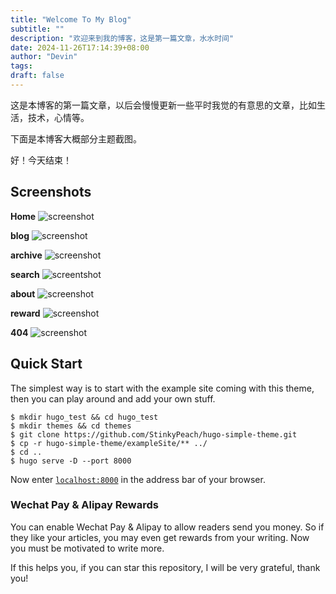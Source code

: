 ```yaml
---
title: "Welcome To My Blog"
subtitle: ""
description: "欢迎来到我的博客，这是第一篇文章，水水时间"
date: 2024-11-26T17:14:39+08:00
author: "Devin"
tags: 
draft: false
---
```


这是本博客的第一篇文章，以后会慢慢更新一些平时我觉的有意思的文章，比如生活，技术，心情等。

下面是本博客大概部分主题截图。

好！今天结束！

## Screenshots

**Home**
![screenshot](home.png)

**blog**
![screenshot](blog.png)

**archive**
![screenshot](archive.png)

**search**
![screentshot](search.png)

**about**
![screenshot](about.png)

**reward**
![screenshot](reward.png)

**404**
![screenshot](404.png)


## Quick Start

The simplest way is to start with the example site coming with this theme, then you can play around and add your own stuff.

```shell
$ mkdir hugo_test && cd hugo_test
$ mkdir themes && cd themes
$ git clone https://github.com/StinkyPeach/hugo-simple-theme.git
$ cp -r hugo-simple-theme/exampleSite/** ../
$ cd ..
$ hugo serve -D --port 8000
```

Now enter [`localhost:8000`](http://localhost:8000) in the address bar of your browser.

### Wechat Pay & Alipay Rewards

You can enable Wechat Pay & Alipay to allow readers send you money. So if they like your articles, you may even get rewards from your writing. Now you must be motivated to write more.

If this helps you, if you can  star  this repository, I will be very grateful, thank you!
